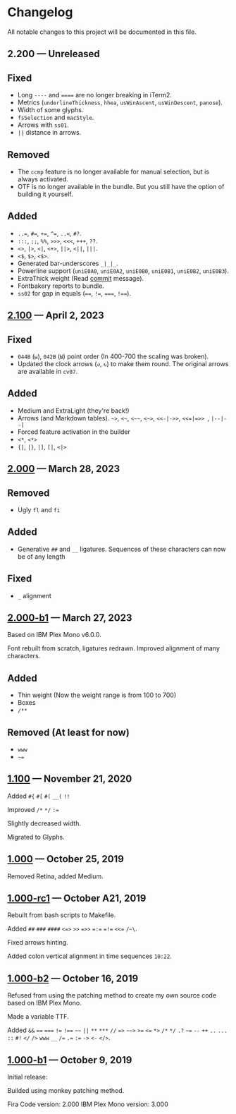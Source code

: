 # Changelog
All notable changes to this project will be documented in this file.

## 2.200 — Unreleased

## Fixed

* Long `----` and `====` are no longer breaking in iTerm2.
* Metrics (`underlineThickness`, `hhea`, `usWinAscent`, `usWinDescent`, `panose`).
* Width of some glyphs.
* `fsSelection` and `macStyle`.
* Arrows with `ss01`.
* `||` distance in arrows.

## Removed

* The `ccmp` feature is no longer available for manual selection, but is always activated.
* OTF is no longer available in the bundle. But you still have the option of building it yourself.

## Added

* `..=`, `#=`, `+=`, `^=`, `..<`, `#?`.
* `:::`, `;;`, `%%`, `>>>`, `<<<`, `+++`, `??`.
* `<>`, `|>`, `<|`, `<+>`, `||>`, `<||`, `|||`.
* `<$`, `$>`, `<$>`.
* Generated bar-underscores `_|_|_`.
* Powerline support (`uniE0A0`, `uniE0A2`, `uniE0B0`, `uniE0B1`, `uniE0B2`, `uniE0B3`).
* ExtraThick weight (Read [commit](https://github.com/mishamyrt/Lilex/commit/fe983370a278eca78a27434f2ddbf75e8505e8ed) message).
* Fontbakery reports to bundle.
* `ss02` for gap in equals (`==`, `!=`, `===`, `!==`).

## [2.100] — April 2, 2023

## Fixed

* `044B` (`ы`), `042B` (`Ы`) point order (In 400-700 the scaling was broken).
* Updated the clock arrows (`↺`, `↻`) to make them round. The original arrows are available in `cv07`.

## Added

* Medium and ExtraLight (they're back!)
* Arrows (and Markdown tables). `~>`, `<~`, `<~~`, `<~>`, `<<-|->>`, `<<=|=>> `, `|--|--|`
* Forced feature activation in the builder
* `<*`, `<*>`
* `{|`, `|}`, `|]`, `[|`, `<|>`

## [2.000] — March 28, 2023

## Removed

* Ugly `fl` and `fi`

## Added

* Generative `##` and `__` ligatures. Sequences of these characters can now be of any length

## Fixed

* `_` alignment

## [2.000-b1] — March 27, 2023

Based on IBM Plex Mono v6.0.0.

Font rebuilt from scratch, ligatures redrawn. Improved alignment of many characters.

## Added

* Thin weight (Now the weight range is from 100 to 700)
* Boxes
* `/**`

## Removed (At least for now)

* `www`
* `~=`

## [1.100] — November 21, 2020

Added `#{` `#[` `#(` `__(` `!!`

Improved `/*` `*/` `:=`

Slightly decreased width.

Migrated to Glyphs.

## [1.000] — October 25, 2019

Removed Retina, added Medium.

## [1.000-rc1] — October A21, 2019

Rebuilt from bash scripts to Makefile.

Added `##` `###` `####` `<=>` `>>` `=>>` `=:=` `=!=` `<<=` `/~\`.

Fixed arrows hinting.

Added colon vertical alignment in time sequences `10:22`.

## [1.000-b2] — October 16, 2019

Refused from using the patching method to create my own source code based on IBM Plex Mono.

Made a variable TTF.

Added `&&` `==` `===` `!=` `!==` `~~` `||` `**` `***` `//` `=>` `~~>` `>=` `<=` `*>` `/*` `*/` `.?` `~=` `--` `++` `..` `...` `::` `#!` `</` `/>` `www` `__` `/=` `.=` `:=` `->` `<-` `</>`.

## [1.000-b1] — October 9, 2019

Initial release:

Builded using monkey patching method.

Fira Code version: 2.000
IBM Plex Mono version: 3.000

[1.000-b1]: https://github.com/mishamyrt/Lilex/releases/tag/1.000-beta

[1.000-b2]: https://github.com/mishamyrt/Lilex/releases/tag/1.000-beta2

[1.000-rc1]: https://github.com/mishamyrt/Lilex/releases/tag/1.000-rc1

[1.000]: https://github.com/mishamyrt/Lilex/releases/tag/1.000

[1.100]: https://github.com/mishamyrt/Lilex/releases/tag/1.100

[2.000-b1]: https://github.com/mishamyrt/Lilex/releases/tag/2.000-b1

[2.000]: https://github.com/mishamyrt/Lilex/releases/tag/2.000

[2.100]: https://github.com/mishamyrt/Lilex/releases/tag/2.100
